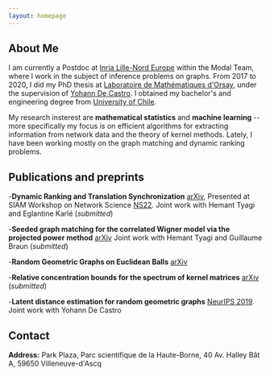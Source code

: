 ```yaml
---
layout: homepage
---
```


## About Me

I am currently a Postdoc at [Inria Lille-Nord Europe](https://www.inria.fr/fr/centre-inria-de-luniversite-de-lille) within the Modal Team, where I work in the subject of inference problems on graphs. From 2017 to 2020, I did my PhD thesis at [Laboratoire de Mathématiques d'Orsay](https://www.imo.universite-paris-saclay.fr/en/), under the supervision of [Yohann De Castro](https://ydecastro.github.io/). I obtained my bachelor's and engineering degree from [University of Chile](https://www.dim.uchile.cl/). 

My research insterest are **mathematical statistics** and **machine learning** -- more specifically my focus is on efficient algorithms for extracting information from network data and the theory of kernel methods. Lately, I have been working mostly on the graph matching and dynamic 
ranking problems.

## Publications and preprints
-**Dynamic Ranking and Translation Synchronization** [arXiv](https://arxiv.org/abs/2207.01455),
Presented at SIAM Workshop on Network Science [NS22](http://dyn.phys.northwestern.edu/ns22.html).
Joint work with Hemant Tyagi and Eglantine Karlé (*submitted*)

-**Seeded graph matching for the correlated Wigner model via the projected power method** [arXiv](https://arxiv.org/abs/2204.04099)
Joint work with Hemant Tyagi and Guillaume Braun (*submitted*)

-**Random Geometric Graphs on Euclidean Balls** [arXiv](https://arxiv.org/abs/2010.13734)

-**Relative concentration bounds for the spectrum of kernel matrices** [arXiv](https://arxiv.org/abs/1812.02108) (*submitted*)

-**Latent distance estimation for random geometric graphs** [NeurIPS 2019](https://papers.nips.cc/paper/2019/hash/c4414e538a5475ec0244673b7f2f7dbb-Abstract.html).
Joint work with Yohann De Castro

## Contact
**Address:** Park Plaza, Parc scientifique de la Haute-Borne, 40 Av. Halley Bât A, 59650 Villeneuve-d'Ascq


